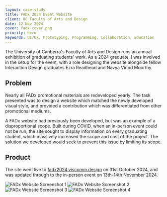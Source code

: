 ```yaml
---
layout: case-study
title: FADx 2024 Event Website
client: UC Faculty of Arts and Design
date: 12 Nov 2024
cover: fadx-cover.png
priority: hero
keywords: UI/UX, Prototyping, Programming, Collaboration, Education
---
```


The University of Canberra's Faculty of Arts and Design runs an annual exhibition of graduating students' work. As a 2024 graduate, I was involved in the setup for the event, with a role designing the website alongside fellow Interaction Design graduates Ezra Readhead and Navya Vinod Moorthy.

## Problem

Nearly all FADx promotional materials are redeveloped yearly. The task presented was to design a website which matched the newly developed visual style, and provided a contribution which was differentiated from other promotional mediums.

A FADx website had previously been developed, but was an example of a disproportional scope. Built during COVID, when an in-person event could not be run, the site sought to display information on every graduating student, which massively increased the scope and cost of the project. The solution we developed would seek to prevent this issue by limiting its scope.

## Product

The site went live to <a href="https://fadx2024.viscomm.design" target="_blank">fadx2024.viscomm.design</a> on 31st October 2024, and was updated through to the in-person event on 13th-14th November 2024.

<span class="img-gallery">

![FADx Website Screenshot 1](/begbieinteractions/assets/images/fadx-intimg-2.png "FADx Website Screenshot 1")
![FADx Website Screenshot 2](/begbieinteractions/assets/images/fadx-intimg-3.png "FADx Website Screenshot 2")
![FADx Website Screenshot 3](/begbieinteractions/assets/images/fadx-intimg-4.png "FADx Website Screenshot 3")
![FADx Website Screenshot 4](/begbieinteractions/assets/images/fadx-intimg-5.png "FADx Website Screenshot 4")

<!-- ## Solution

### Ideation

#### Feature List

With freedom to include the features we deemed beneficial, we settled on the most effective content - event information, limited student spotlights and sponsor highlights.

#### Low and High Fidelity Prototypes

<span class="img-gallery">

![Figma Prototype](/begbieinteractions/assets/images/fadx-intimg-1.png "Figma Prototype")

In communication with other FADx development teams, we developed prototypes using Figma, to outline a visual style and layout for the site.

### Product

<span class="img-gallery">

![FADx Website Screenshot 1](/begbieinteractions/assets/images/fadx-intimg-2.png "FADx Website Screenshot 1")
![FADx Website Screenshot 2](/begbieinteractions/assets/images/fadx-intimg-3.png "FADx Website Screenshot 2")
![FADx Website Screenshot 3](/begbieinteractions/assets/images/fadx-intimg-4.png "FADx Website Screenshot 3")
![FADx Website Screenshot 4](/begbieinteractions/assets/images/fadx-intimg-5.png "FADx Website Screenshot 4")

Based on the high fidelity prototype, we programmed the website using HTML, CSS and JavaScript. The relevant data was stored in a JSON file and insterted into the site through JavaScript functions.

The site went live to <a href="https://fadx2024.viscomm.design" target="_blank">fadx2024.viscomm.design</a> on 31st October 2024, and was updated through to the in-person event on 13th-14th November 2024.

## Conclusion

On reflection, the final product produced worked successfully to the intended extent.

There were more suitable ways to store and display the data, which would have helped make the site maintainable if needed again in future years. These methods were out of our reach in the time frame for development, but could be considered in future iterations of the product. -->